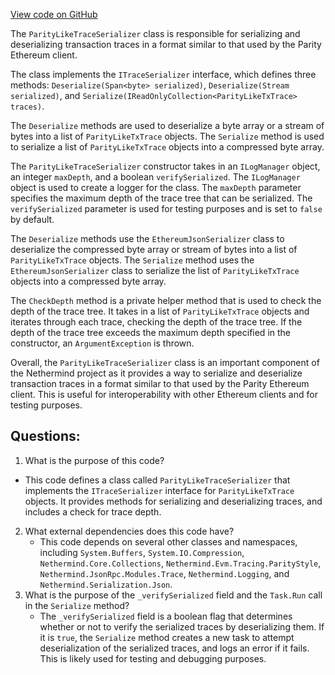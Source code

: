 [View code on GitHub](https://github.com/nethermindeth/nethermind/Nethermind.JsonRpc.TraceStore/ParityLikeTraceSerializer.cs)

The `ParityLikeTraceSerializer` class is responsible for serializing and deserializing transaction traces in a format similar to that used by the Parity Ethereum client. 

The class implements the `ITraceSerializer` interface, which defines three methods: `Deserialize(Span<byte> serialized)`, `Deserialize(Stream serialized)`, and `Serialize(IReadOnlyCollection<ParityLikeTxTrace> traces)`. 

The `Deserialize` methods are used to deserialize a byte array or a stream of bytes into a list of `ParityLikeTxTrace` objects. The `Serialize` method is used to serialize a list of `ParityLikeTxTrace` objects into a compressed byte array. 

The `ParityLikeTraceSerializer` constructor takes in an `ILogManager` object, an integer `maxDepth`, and a boolean `verifySerialized`. The `ILogManager` object is used to create a logger for the class. The `maxDepth` parameter specifies the maximum depth of the trace tree that can be serialized. The `verifySerialized` parameter is used for testing purposes and is set to `false` by default. 

The `Deserialize` methods use the `EthereumJsonSerializer` class to deserialize the compressed byte array or stream of bytes into a list of `ParityLikeTxTrace` objects. The `Serialize` method uses the `EthereumJsonSerializer` class to serialize the list of `ParityLikeTxTrace` objects into a compressed byte array. 

The `CheckDepth` method is a private helper method that is used to check the depth of the trace tree. It takes in a list of `ParityLikeTxTrace` objects and iterates through each trace, checking the depth of the trace tree. If the depth of the trace tree exceeds the maximum depth specified in the constructor, an `ArgumentException` is thrown. 

Overall, the `ParityLikeTraceSerializer` class is an important component of the Nethermind project as it provides a way to serialize and deserialize transaction traces in a format similar to that used by the Parity Ethereum client. This is useful for interoperability with other Ethereum clients and for testing purposes.
## Questions: 
 1. What is the purpose of this code?
   - This code defines a class called `ParityLikeTraceSerializer` that implements the `ITraceSerializer` interface for `ParityLikeTxTrace` objects. It provides methods for serializing and deserializing traces, and includes a check for trace depth.
2. What external dependencies does this code have?
   - This code depends on several other classes and namespaces, including `System.Buffers`, `System.IO.Compression`, `Nethermind.Core.Collections`, `Nethermind.Evm.Tracing.ParityStyle`, `Nethermind.JsonRpc.Modules.Trace`, `Nethermind.Logging`, and `Nethermind.Serialization.Json`.
3. What is the purpose of the `_verifySerialized` field and the `Task.Run` call in the `Serialize` method?
   - The `_verifySerialized` field is a boolean flag that determines whether or not to verify the serialized traces by deserializing them. If it is `true`, the `Serialize` method creates a new task to attempt deserialization of the serialized traces, and logs an error if it fails. This is likely used for testing and debugging purposes.